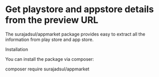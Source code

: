 # Get playstore and appstore details from the preview URL

The surajadsul/appmarket package provides easy to extract 
all the information from play store and app store.

Installation

You can install the package via composer:

composer require surajadsul/appmarket